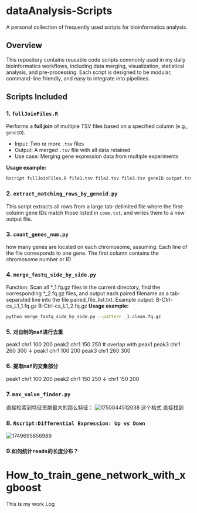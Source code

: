 # dataAnalysis-Scripts
A personal collection of frequently used scripts for bioinformatics analysis.

## Overview
This repository contains reusable code scripts commonly used in my daily bioinformatics workflows, including data merging, visualization, statistical analysis, and pre-processing. Each script is designed to be modular, command-line friendly, and easy to integrate into pipelines.

## Scripts Included

### 1. `fullJoinFiles.R`
Performs a **full join** of multiple TSV files based on a specified column (e.g., `geneID`).

- Input: Two or more `.tsv` files
- Output: A merged `.tsv` file with all data retained
- Use case: Merging gene expression data from multiple experiments

**Usage example:**
```bash
Rscript fullJoinFiles.R file1.tsv file2.tsv file3.tsv geneID output.tsv
```

### 2. `extract_matching_rows_by_geneid.py`
This script extracts all rows from a large tab-delimited file where the first-column gene IDs match those listed in `comm.txt`, and writes them to a new output file.

### 3. `count_genes_num.py`
how many genes are located on each chromosome, assuming:
Each line of the file corresponds to one gene.
The first column contains the chromosome number or ID

### 4. `merge_fastq_side_by_side.py`
Function:
Scan all *_1.fq.gz files in the current directory, find the corresponding *_2.fq.gz files,
and output each paired filename as a tab-separated line into the file paired_file_list.txt.
Example output:
B-Ctrl-cs_L1_1.fq.gz    B-Ctrl-cs_L1_2.fq.gz
**Usage example:**
```bash
python merge_fastq_side_by_side.py --pattern _1.clean.fq.gz
```

### 5. `对自制的maf进行去重`
peak1  chr1  100  200
peak2  chr1  150  250  # overlap with peak1
peak3  chr1  260  300
↓
peak1  chr1  100  200
peak3  chr1  260  300

### 6. `提取maf的交集部分`
peak1  chr1  100  200
peak2  chr1  150  250
↓
chr1  150  200

### 7. `max_value_finder.py` 
直接检索到特征贡献最大的那么特征：
![1750044512038](https://github.com/user-attachments/assets/a6f4298a-8f73-4101-863e-92adcb5aeac8)
这个格式 直接找到

### 8. `Rscript:Differential Expression: Up vs Down`
![1749695856989](https://github.com/user-attachments/assets/1239ee9d-03ae-4c3e-89ca-e65dbf7285e6)

### 9.`如何统计reads的长度分布？`



# How_to_train_gene_network_with_xgboost
This is my work Log
